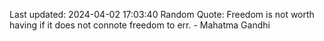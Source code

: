 Last updated: 2024-04-02 17:03:40
Random Quote: Freedom is not worth having if it does not connote freedom to err. - Mahatma Gandhi
